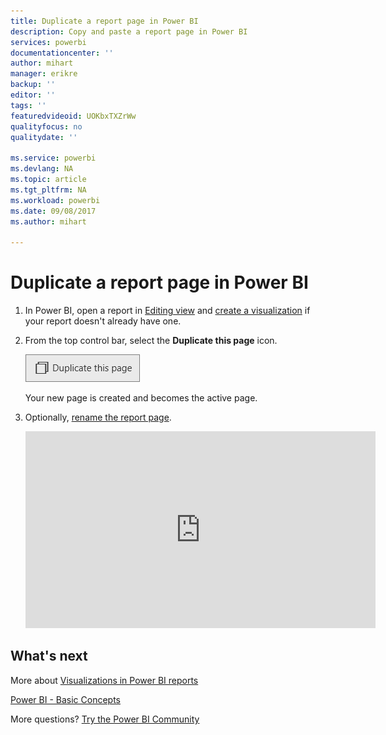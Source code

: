 ```yaml
---
title: Duplicate a report page in Power BI
description: Copy and paste a report page in Power BI
services: powerbi
documentationcenter: ''
author: mihart
manager: erikre
backup: ''
editor: ''
tags: ''
featuredvideoid: UOKbxTXZrWw
qualityfocus: no
qualitydate: ''

ms.service: powerbi
ms.devlang: NA
ms.topic: article
ms.tgt_pltfrm: NA
ms.workload: powerbi
ms.date: 09/08/2017
ms.author: mihart

---
```

# Duplicate a report page in Power BI
1. In Power BI, open a report in [Editing view](powerbi-service-go-from-reading-view-to-editing-view.md) and [create a visualization](powerbi-service-add-visualizations-to-a-report-i.md) if your report doesn't already have one. 
2. From the top control bar, select the **Duplicate this page** icon.
   
   ![](media/powerbi-service-copy-and-paste-a-report-page/PBI_duplicate_new.png)
   
   Your new page is created and becomes the active page.
3. Optionally, [rename the report page](powerbi-service-rename.md).
   
   <iframe width="560" height="315" src="https://www.youtube.com/embed/UOKbxTXZrWw?list=PL1N57mwBHtN0JFoKSR0n-tBkUJHeMP2cP" frameborder="0" allowfullscreen></iframe>

## What's next
More about [Visualizations in Power BI reports](powerbi-service-visualizations-for-reports.md)

[Power BI - Basic Concepts](powerbi-service-basic-concepts.md)

More questions? [Try the Power BI Community](http://community.powerbi.com/)

